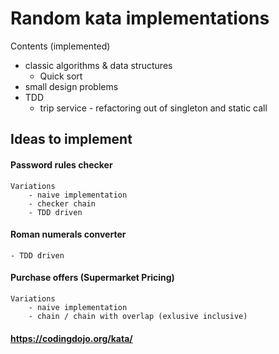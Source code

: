# Random kata implementations
Contents (implemented)
- classic algorithms & data structures  
    - Quick sort
- small design problems
- TDD
    - trip service - refactoring out of singleton and static call


## Ideas to implement
#### Password rules checker 
    Variations
        - naive implementation
        - checker chain
        - TDD driven
#### Roman numerals converter
    - TDD driven        
#### Purchase offers (Supermarket Pricing) 
    Variations
        - naive implementation
        - chain / chain with overlap (exlusive inclusive) 

    
#### https://codingdojo.org/kata/
        
     
 
